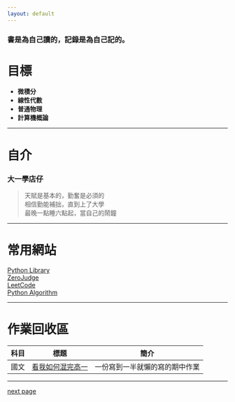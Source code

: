```yaml
---
layout: default
---
```


### 書是為自己讀的，記錄是為自己記的。

# 目標

* __微積分__  
* __線性代數__  
* __普通物理__  
* __計算機概論__  

* * *

# 自介  
### 大一學店仔  

>天賦是基本的，勤奮是必須的  
相信勤能補拙，直到上了大學  
最晚一點睡六點起，當自己的鬧鐘  

* * *

# 常用網站  
[Python Library](https://docs.python.org/zh-tw/3/library/index.html)  
[ZeroJudge](https://zerojudge.tw/)  
[LeetCode](https://leetcode.com/problemset/all/)  
[Python Algorithm](https://github.com/TheAlgorithms/Python)

* * *

# 作業回收區

|  科目  |      標題       |             簡介             |
|--------|----------------|------------------------------|
|  國文  | [看我如何混完高一](./c_hw/ch_hw01.html) | 一份寫到一半就懶的寫的期中作業 |

* * *

[next page](./another-page.html)
